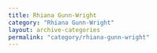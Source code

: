 ```yaml
---
title: Rhiana Gunn-Wright
category: "Rhiana Gunn-Wright"
layout: archive-categories
permalink: "category/rhiana-gunn-wright"
---
```

